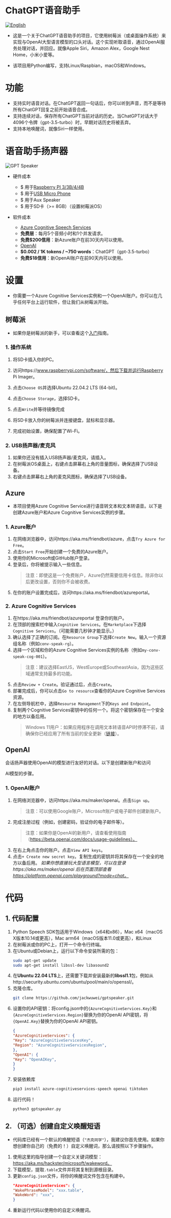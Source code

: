 # ChatGPT语音助手
[![English](https://img.shields.io/badge/lang-en-yellow.svg)](https://github.com/jackwuwei/gptspeaker/blob/main/README.md)
* 这是一个关于ChatGPT语音助手的项目，它使用树莓派（或桌面操作系统）来实现与OpenAI大型语言模型的口头对话。这个实现听取语音，通过OpenAI服务处理对话，并回应。就像Apple Siri，Amazon Alex，Google Nest Home，小米小爱等。

* 该项目用Python编写，支持Linux/Raspbian，macOS和Windows。

# 功能

- 支持实时语音对话。在ChatGPT返回一句话后，你可以听到声音，而不是等待所有ChatGPT回复之前开始语音合成。
- 支持连续对话，保存所有ChatGPT当前对话的历史。当ChatGPT对话大于4096个令牌（gpt-3.5-turbo）时，早期对话历史将被丢弃。
- 支持本地唤醒词，就像Siri一样使用。

# 语音助手扬声器

![GPT Speaker](/image/IMG_2668.jpg "GPTSpeaker")

- 硬件成本
  - $ 用于[Raspberry PI 3/3B/4/4B](https://www.raspberrypi.com/products/)
  - $ 用于[USB Micro Phone](https://item.taobao.com/item.htm?spm=a230r.1.14.23.315b64e0hmblId&id=668895270969&ns=1&abbucket=1#detail)
  - $ 用于Aux Speaker
  - $ 用于SD卡（>= 8GB）（设置树莓派OS）

- 软件成本
  - [Azure Cognitive Speech Services](https://aka.ms/friendbot/azurecog)
  - **免费层**：每月5个音频小时和1个并发请求。
  - **免费$200信用**：新Azure账户在前30天内可以使用。
  - [OpenAI](https://aka.ms/maker/openai/pricing)
  - **$0.002 / 1K tokens / ~750 words**：ChatGPT（gpt-3.5-turbo）
  - **免费$18信用**：新OpenAI账户在前90天内可以使用。

# 设置

- 你需要一个Azure Cognitive Services实例和一个OpenAI账户。你可以在几乎任何平台上运行软件，但让我们从树莓派开始。

## 树莓派

- 如果你是树莓派的新手，可以查看这个[入门](https://www.raspberrypi.com/documentation/computers/getting-started.html)指南。

### 1. 操作系统

1. 将SD卡插入你的PC。
1. 访问https://www.raspberrypi.com/software/，然后下载并运行Raspberry Pi Imager。
1. 点击`Choose OS`并选择Ubuntu 22.04.2 LTS (64-bit)。
1. 点击`Choose Storage`，选择SD卡。
1. 点击`Write`并等待镜像完成

1. 将SD卡放入你的树莓派并连接键盘，鼠标和显示器。
1. 完成初始设置，确保配置了Wi-Fi。

### 2. USB扬声器/麦克风

1. 如果你还没有插入USB扬声器/麦克风，请插入。
1. 在树莓派OS桌面上，右键点击屏幕右上角的音量图标，确保选择了USB设备。
1. 右键点击屏幕右上角的麦克风图标，确保选择了USB设备。

## Azure

* 本项目使用Azure Cognitive Service进行语音转文本和文本转语音。以下是创建Azure账户和Azure Cognitive Services实例的步骤。

### 1. Azure账户

1. 在网络浏览器中，访问https://aka.ms/friendbot/azure，点击`Try Azure for Free`。
1. 点击`Start Free`开始创建一个免费的Azure账户。
1. 使用你的Microsoft或GitHub账户登录。
1. 登录后，你将被提示输入一些信息。
   > 注意：即使这是一个免费账户，Azure仍然需要信用卡信息。除非你以后更改设置，否则你不会被收费。
1. 在你的账户设置完成后，访问https://aka.ms/friendbot/azureportal。

### 2. Azure Cognitive Services

1. 在https://aka.ms/friendbot/azureportal 登录你的账户。
1. 在顶部的搜索栏中输入`Cognitive Services`。在`Marketplace`下选择`Cognitive Services`。（可能需要几秒钟才能显示。）
1. 确认选择了正确的订阅。在`Resource Group`下选择`Create New`。输入一个资源组名称（例如`conv-speak-rg`）。
1. 选择一个区域和你的Azure Cognitive Services实例的名称（例如`my-conv-speak-cog-001`）。
   > 注意：建议选择EastUS，WestEurope或SoutheastAsia，因为这些区域通常支持最多的功能。
1. 点击`Review + Create`。验证通过后，点击`Create`。
1. 部署完成后，你可以点击`Go to resource`查看你的Azure Cognitive Services资源。
1. 在左侧导航栏中，选择`Resourse Management`下的`Keys and Endpoint`。
1. 复制两个Cognitive Services密钥中的任何一个。将这个密钥保存在一个安全的地方以备后用。
   > Windows 11用户：如果应用程序在调用文本转语音API时停滞不前，请确保你已经应用了所有当前的安全更新（[链接](https://learn.microsoft.com/en-us/windows/release-health/resolved-issues-windows-11-22h2#2924msgdesc)）。

## OpenAI

会话扬声器使用OpenAI的模型进行友好的对话。以下是创建新账户和访问

AI模型的步骤。

### 1. OpenAI账户

1. 在网络浏览器中，访问https://aka.ms/maker/openai。点击`Sign up`。
   > 注意：可以使用Google账户，Microsoft账户或电子邮件创建新账户。
1. 完成注册过程（例如，创建密码，验证你的电子邮件等）。
   > 注意：如果你是OpenAI的新用户，请查看使用指南（https://beta.openai.com/docs/usage-guidelines）。
1. 在右上角点击你的账户。点击`View API keys`。
1. 点击`+ Create new secret key`。复制生成的密钥并将其保存在一个安全的地方以备后用。
   _如果你想直接玩大型语言模型，可以在登录https://aka.ms/maker/openai 后在页面顶部查看 https://platform.openai.com/playground?mode=chat。_

# 代码

## 1. 代码配置

1. Python Speech SDK包适用于Windows（x64和x86），Mac x64（macOS X版本10.14或更高），Mac arm64（macOS版本11.0或更高），和Linux
1. 在树莓派或你的PC上，打开一个命令行终端。
1. 在Ubuntu或Debian上，运行以下命令安装所需的包：
   ```sh
   sudo apt-get update
   sudo apt-get install libssl-dev libasound2
   ```
1. 在**Ubuntu 22.04 LTS**上，还需要下载并安装最新的**libssl1.1**包，例如从http://security.ubuntu.com/ubuntu/pool/main/o/openssl/。
1. 克隆仓库。
   ```bash
   git clone https://github.com/jackwuwei/gptspeaker.git
   ```
1. 设置你的API密钥：将config.json中的`{AzureCognitiveServices.Key}`和`{AzureCognitiveServices.Region}`替换为你的OpenAI API密钥，将`{OpenAI.Key}`替换为你的OpenAI API密钥。
   ```json
   {
   "AzureCognitiveServices": {
   "Key": "AzureCognitiveServicesKey", 
   "Region": "AzureCognitiveServicesRegion",
   },
   "OpenAI": {
   "Key": "OpenAIKey", 
   }
   }
   ```
1. 安装依赖库
    ```bash
    pip3 install azure-cognitiveservices-speech openai tiktoken
    ```
1. 运行代码！
   ```bash
   python3 gptspeaker.py
   ```

## 2. （可选）创建自定义唤醒短语

* 代码库已经有一个默认的唤醒短语（`"杰克同学"`），我建议你首先使用。如果你想创建你自己的（免费的！）自定义唤醒词，那么请按照以下步骤操作。

1. 使用这里的指导创建一个自定义关键词模型：https://aka.ms/hackster/microsoft/wakeword。
1. 下载模型，提取`.table`文件并将其复制到源根目录。
1. 更新`config.json`文件，将你的唤醒词文件包含在构建中。
   ```json
   "AzureCognitiveServices": {
   "WakePhraseModel": "xxx.table",
   "WakeWord": "xxx",
   }
   ```
1. 重新运行代码以使用你的自定义唤醒词。